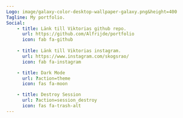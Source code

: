 ```yaml
---
Logo: image/galaxy-color-desktop-wallpaper-galaxy.png&height=400
Tagline: My portfolio.
Social:
    - title: Länk till Viktorias github repo.
      url: https://github.com/Alfrijde/portfolio
      icon: fab fa-github
      
    - title: Länk till Viktorias instagram.
      url: https://www.instagram.com/skogsrao/
      icon: fab fa-instagram

    - title: Dark Mode
      url: ?action=theme
      icon: fas fa-moon

    - title: Destroy Session
      url: ?action=session_destroy
      icon: fas fa-trash-alt
---
```

